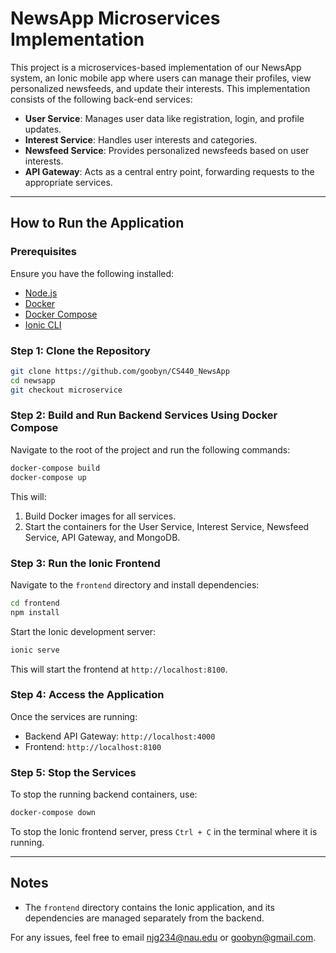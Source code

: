 
# NewsApp Microservices Implementation

This project is a microservices-based implementation of our NewsApp system, an Ionic mobile app where users can manage their profiles, view personalized newsfeeds, and update their interests. This implementation consists of the following back-end services:

- **User Service**: Manages user data like registration, login, and profile updates.
- **Interest Service**: Handles user interests and categories.
- **Newsfeed Service**: Provides personalized newsfeeds based on user interests.
- **API Gateway**: Acts as a central entry point, forwarding requests to the appropriate services.

---

## How to Run the Application

### Prerequisites
Ensure you have the following installed:
- [Node.js](https://nodejs.org/)
- [Docker](https://www.docker.com/)
- [Docker Compose](https://docs.docker.com/compose/)
- [Ionic CLI](https://ionicframework.com/docs/cli)

### Step 1: Clone the Repository
```bash
git clone https://github.com/goobyn/CS440_NewsApp
cd newsapp
git checkout microservice
```

### Step 2: Build and Run Backend Services Using Docker Compose
Navigate to the root of the project and run the following commands:

```bash
docker-compose build
docker-compose up
```

This will:
1. Build Docker images for all services.
2. Start the containers for the User Service, Interest Service, Newsfeed Service, API Gateway, and MongoDB.

### Step 3: Run the Ionic Frontend
Navigate to the `frontend` directory and install dependencies:
```bash
cd frontend
npm install
```

Start the Ionic development server:
```bash
ionic serve
```

This will start the frontend at `http://localhost:8100`.

### Step 4: Access the Application
Once the services are running:
- Backend API Gateway: `http://localhost:4000`
- Frontend: `http://localhost:8100`

### Step 5: Stop the Services
To stop the running backend containers, use:
```bash
docker-compose down
```

To stop the Ionic frontend server, press `Ctrl + C` in the terminal where it is running.

---

## Notes
- The `frontend` directory contains the Ionic application, and its dependencies are managed separately from the backend.

For any issues, feel free to email njg234@nau.edu or goobyn@gmail.com.
